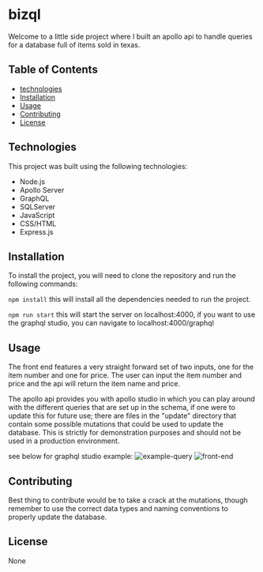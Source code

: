 # bizql

Welcome to a little side project where I built an apollo api to handle queries for a database full of items sold in texas.

## Table of Contents
- [technologies](#technologies)
- [Installation](#installation)
- [Usage](#usage)
- [Contributing](#contributing)
- [License](#license)

## Technologies

This project was built using the following technologies:
- Node.js
- Apollo Server
- GraphQL
- SQLServer
- JavaScript
- CSS/HTML
- Express.js

## Installation

To install the project, you will need to clone the repository and run the following commands:

```npm install```
this will install all the dependencies needed to run the project.

```npm run start```
this will start the server on localhost:4000,
if you want to use the graphql studio, you can navigate to localhost:4000/graphql

## Usage

The front end features a very straight forward set of two inputs, one for the item number and one for price. The user can input the item number and price and the api will return the item name and price.

The apollo api provides you with apollo studio in which you can play around with the different queries that are set up in the schema, if one were to update this for future use; there are files in the "update" directory that contain some possible mutations that could be used to update the database. This is strictly for demonstration purposes and should not be used in a production environment.

see below for graphql studio example:
![example-query](./public\assets\graphql.png)
![front-end](./public/assets\front-end.png)

## Contributing

Best thing to contribute would be to take a crack at the mutations, though remember to use the correct data types and naming conventions to properly update the database. 

## License

None
```